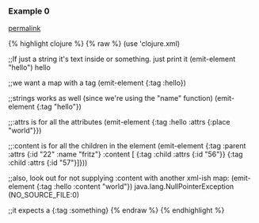 ### Example 0
[permalink](#example-0)

{% highlight clojure %}
{% raw %}
(use 'clojure.xml)

;;If just a string it's text inside or something. just print it
(emit-element "hello")
hello

;;we want a map with a tag
(emit-element {:tag :hello})
<hello/>

;;strings works as well (since we're using the "name" function)
(emit-element {:tag "hello"})
<hello/>

;;:attrs is for all the attributes
(emit-element {:tag :hello :attrs {:place "world"}})
<hello place='world'/>

;;:content is for all the children in the element
(emit-element {:tag :parent :attrs {:id "22" :name "fritz"} :content [
                {:tag :child :attrs {:id "56"}}
                {:tag :child :attrs {:id "57"}]}))
<parent id='22' name='fritz'>
<child id='56'/>
<child id='57'/>
</parent>

;;also, look out for not supplying :content with another xml-ish map:
(emit-element {:tag :hello :content "world"})
<hello>
java.lang.NullPointerException (NO_SOURCE_FILE:0)

;;it expects a {:tag :something}
{% endraw %}
{% endhighlight %}


